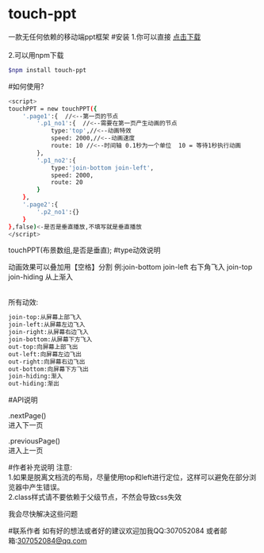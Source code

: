 # touch-ppt
一款无任何依赖的移动端ppt框架
#安装
1.你可以直接 <a href="https://github.com/hehaosen/touch-ppt/archive/master.zip">点击下载</a></br></br>
2.可以用npm下载
```bash
$npm install touch-ppt
```
#如何使用?



```bash
<script>
touchPPT = new touchPPT({
    '.page1':{  //<--第一页的节点
        '.p1_no1':{  //<--需要在第一页产生动画的节点
            type:'top',//<--动画特效
            speed: 2000,//<--动画速度
            route: 10 //<--时间轴 0.1秒为一个单位  10 = 等待1秒执行动画
        },
        '.p1_no2':{
            type:'join-bottom join-left',
            speed: 2000,
            route: 20
        }
    },
    '.page2':{
        '.p2_no1':{}
    }
},false)<-是否是垂直播放,不填写就是垂直播放
</script>
```

touchPPT(布景数组,是否是垂直);
#type动效说明

动画效果可以叠加用【空格】分割  例:join-bottom join-left  右下角飞入  join-top join-hiding 从上渐入</br></br>

所有动效:
```bash
join-top:从屏幕上部飞入
join-left:从屏幕左边飞入
join-right:从屏幕右边飞入
join-bottom:从屏幕下方飞入
out-top:向屏幕上部飞出
out-left:向屏幕左边飞出
out-right:向屏幕右边飞出
out-bottom:向屏幕下方飞出
join-hiding:渐入
out-hiding:渐出
```

#API说明

.nextPage()</br>
进入下一页</br>

.previousPage()</br>
进入上一页</br>

#作者补充说明
注意:</br>
1.如果是脱离文档流的布局，尽量使用top和left进行定位，这样可以避免在部分浏览器中产生错误。</br>
2.class样式请不要依赖于父级节点，不然会导致css失效</br>

我会尽快解决这些问题

#联系作者
如有好的想法或者好的建议欢迎加我QQ:307052084
或者邮箱:307052084@qq.com


